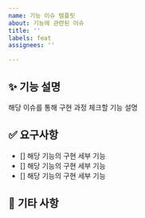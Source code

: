 ```yaml
---
name: 기능 이슈 템플릿
about: 기능에 관련된 이슈
title: ''
labels: feat
assignees: ''

---
```


## ✨ 기능 설명
해당 이슈를 통해 구현 과정 체크할 기능 설명

## ✅ 요구사항
- [] 해당 기능의 구현 세부 기능
- [] 해당 기능의 구현 세부 기능
- [] 해당 기능의 구현 세부 기능

## 📝 기타 사항
